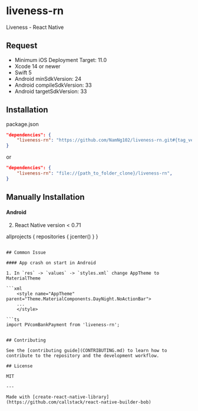 # liveness-rn

Liveness - React Native

## Request
  * Minimum iOS Deployment Target: 11.0
  * Xcode 14 or newer
  * Swift 5
  * Android minSdkVersion: 24
  * Android compileSdkVersion: 33
  * Android targetSdkVersion: 33

## Installation

package.json

```json
"dependencies": {
    "liveness-rn": "https://github.com/NamNg102/liveness-rn.git#{tag_version}",
}
```
or
```json
"dependencies": {
    "liveness-rn": "file://{path_to_folder_clone}/liveness-rn",
}
```

## Manually Installation

#### Android

2. React Native version < 0.71

allprojects {
    repositories {
        jcenter()
    }
}
```

## Common Issue

#### App crash on start in Android

1. In `res` -> `values` -> `styles.xml` change AppTheme to MaterialTheme

```xml
    <style name="AppTheme" parent="Theme.MaterialComponents.DayNight.NoActionBar">
    ...
    </style>

```ts
import PVcomBankPayment from 'liveness-rn';


## Contributing

See the [contributing guide](CONTRIBUTING.md) to learn how to contribute to the repository and the development workflow.

## License

MIT

---

Made with [create-react-native-library](https://github.com/callstack/react-native-builder-bob)
